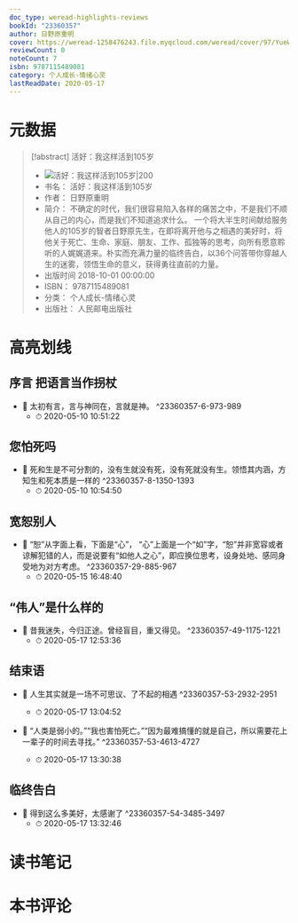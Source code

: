 ```yaml
---
doc_type: weread-highlights-reviews
bookId: "23360357"
author: 日野原重明
cover: https://weread-1258476243.file.myqcloud.com/weread/cover/97/YueWen_23360357/t7_YueWen_23360357.jpg
reviewCount: 0
noteCount: 7
isbn: 9787115489081
category: 个人成长-情绪心灵
lastReadDate: 2020-05-17
---
```

# 元数据
> [!abstract] 活好：我这样活到105岁
> - ![ 活好：我这样活到105岁|200](https://weread-1258476243.file.myqcloud.com/weread/cover/97/YueWen_23360357/t7_YueWen_23360357.jpg)
> - 书名： 活好：我这样活到105岁
> - 作者： 日野原重明
> - 简介： 不确定的时代，我们很容易陷入各样的痛苦之中，不是我们不顺从自己的内心，而是我们不知道追求什么。 一个将大半生时间献给服务他人的105岁的智者日野原先生，在即将离开他与之相遇的美好时，将他关于死亡、生命、家庭、朋友、工作、孤独等的思考，向所有愿意聆听的人娓娓道来。朴实而充满力量的临终告白，以36个问答带你穿越人生的迷雾，领悟生命的意义，获得勇往直前的力量。
> - 出版时间 2018-10-01 00:00:00
> - ISBN： 9787115489081
> - 分类： 个人成长-情绪心灵
> - 出版社： 人民邮电出版社

# 高亮划线

## 序言 把语言当作拐杖


- 📌 太初有言，言与神同在，言就是神。 ^23360357-6-973-989
    - ⏱ 2020-05-10 10:51:22 
## 您怕死吗


- 📌 死和生是不可分割的，没有生就没有死，没有死就没有生。领悟其内涵，方知生和死本质是一样的 ^23360357-8-1350-1393
    - ⏱ 2020-05-10 10:54:50 
## 宽恕别人


- 📌 “恕”从字面上看，下面是“心”， “心”上面是一个“如”字，“恕”并非宽容或者谅解犯错的人，而是说要有“如他人之心”，即应换位思考，设身处地、感同身受地为对方考虑。 ^23360357-29-885-967
    - ⏱ 2020-05-15 16:48:40 
## “伟人”是什么样的


- 📌 昔我迷失，今归正途。曾经盲目，重又得见。 ^23360357-49-1175-1221
    - ⏱ 2020-05-17 12:53:36 
## 结束语


- 📌 人生其实就是一场不可思议、了不起的相遇 ^23360357-53-2932-2951
    - ⏱ 2020-05-17 13:04:52 

- 📌 “人类是弱小的。”“我也害怕死亡。”“因为最难搞懂的就是自己，所以需要花上一辈子的时间去寻找。” ^23360357-53-4613-4727
    - ⏱ 2020-05-17 13:30:38 
## 临终告白


- 📌 得到这么多美好，太感谢了 ^23360357-54-3485-3497
    - ⏱ 2020-05-17 13:32:46 
# 读书笔记

# 本书评论
